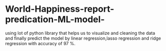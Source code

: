 # World-Happiness-report-predication-ML-model-
using lot of python library that helps us to visualize and cleaning the data and finally predict the model by linear regression,lasso regression and ridge regression with accuracy of 97 %.
